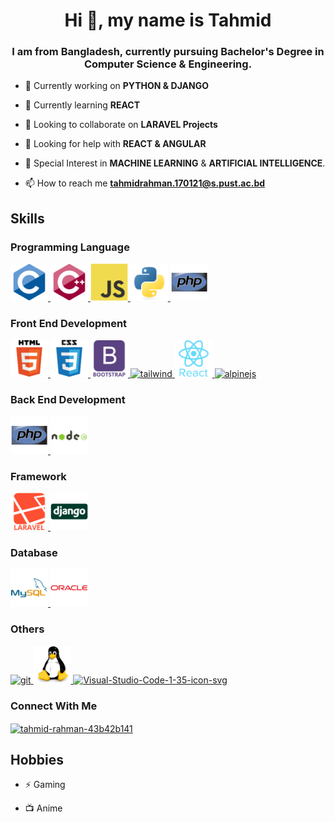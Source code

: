 <h1 align="center">Hi 👋, my name is Tahmid</h1>
<h3 align="center">I am from Bangladesh, currently pursuing Bachelor's Degree in Computer Science & Engineering.</h3>

- 🔭 Currently working on **PYTHON & DJANGO**

- 🌱 Currently learning **REACT**

- 👯 Looking to collaborate on **LARAVEL Projects**

- 🤝 Looking for help with **REACT & ANGULAR**

- 👀 Special Interest in **MACHINE LEARNING** & **ARTIFICIAL INTELLIGENCE**.

- 📫 How to reach me **tahmidrahman.170121@s.pust.ac.bd**


<h2 align="left">Skills </h2>
<h3 align="left">Programming Language </h3>
<p align="left"> <a href="https://www.cprogramming.com/" target="_blank"> <img src="https://raw.githubusercontent.com/devicons/devicon/master/icons/c/c-original.svg" alt="c" width="60" height="60"/> </a> <a href="https://www.w3schools.com/cpp/" target="_blank"> <img src="https://raw.githubusercontent.com/devicons/devicon/master/icons/cplusplus/cplusplus-original.svg" alt="cplusplus" width="60" height="60"/> </a> <a href="https://developer.mozilla.org/en-US/docs/Web/JavaScript" target="_blank"> <img src="https://raw.githubusercontent.com/devicons/devicon/master/icons/javascript/javascript-original.svg" alt="javascript" width="60" height="60"/> </a> <a href="https://www.python.org" target="_blank"> <img src="https://raw.githubusercontent.com/devicons/devicon/master/icons/python/python-original.svg" alt="python" width="60" height="60"/> </a> <a href="https://www.php.net" target="_blank"> <img src="https://raw.githubusercontent.com/devicons/devicon/master/icons/php/php-original.svg" alt="php" width="60" height="60"/> </a>  </p>

<h3 align="left">Front End Development </h3>
<p align="left"> <a href="https://www.w3.org/html/" target="_blank"> <img src="https://raw.githubusercontent.com/devicons/devicon/master/icons/html5/html5-original-wordmark.svg" alt="html5" width="60" height="60"/> </a>  <a href="https://www.w3schools.com/css/" target="_blank"> <img src="https://raw.githubusercontent.com/devicons/devicon/master/icons/css3/css3-original-wordmark.svg" alt="css3" width="60" height="60"/> </a> <a href="https://getbootstrap.com" target="_bla nk"> <img src="https://raw.githubusercontent.com/devicons/devicon/master/icons/bootstrap/bootstrap-plain-wordmark.svg" alt="bootstrap" width="60" height="60"/> </a> <a href="https://tailwindcss.com/" target="_blank"> <img src="https://www.vectorlogo.zone/logos/tailwindcss/tailwindcss-icon.svg" alt="tailwind" width="60" height="60"/> </a> <a href="https://reactjs.org/" target="_blank"> <img src="https://raw.githubusercontent.com/devicons/devicon/master/icons/react/react-original-wordmark.svg" alt="react" width="60" height="60"/> </a> <a href="https://alpinejs.dev/"><img src="https://i.ibb.co/MCgcHMp/alpinejs.png" alt="alpinejs" border="0" height="50" weight="50"></a> </p>

<h3 align="left">Back End Development </h3>
<p align="left"> <a href="https://www.php.net" target="_blank"> <img src="https://raw.githubusercontent.com/devicons/devicon/master/icons/php/php-original.svg" alt="php" width="60" height="60"/> </a> <a href="https://nodejs.org" target="_blank"> <img src="https://raw.githubusercontent.com/devicons/devicon/master/icons/nodejs/nodejs-original-wordmark.svg" alt="nodejs" width="60" height="60"/> </a> </p>

<h3 align="left">Framework </h3>
<p align="left"> <a href="https://laravel.com/" target="_blank"> <img src="https://raw.githubusercontent.com/devicons/devicon/master/icons/laravel/laravel-plain-wordmark.svg" alt="laravel" width="60" height="60"/> </a> <a href="https://www.djangoproject.com/" target="_blank"> <img src="https://raw.githubusercontent.com/devicons/devicon/master/icons/django/django-original.svg" alt="django" width="60" height="60"/> </a> </p>

<h3 align="left">Database </h3>
<p align="left"> <a href="https://www.mysql.com/" target="_blank"> <img src="https://raw.githubusercontent.com/devicons/devicon/master/icons/mysql/mysql-original-wordmark.svg" alt="mysql" width="60" height="60"/> </a> <a href="https://www.oracle.com/" target="_blank"> <img src="https://raw.githubusercontent.com/devicons/devicon/master/icons/oracle/oracle-original.svg" alt="oracle" width="60" height="60"/> </a> </p>


<h3 align="left">Others </h3>
<p align="left"> <a href="https://git-scm.com/" target="_blank"> <img src="https://www.vectorlogo.zone/logos/git-scm/git-scm-icon.svg" alt="git" width="60" height="60"/> </a>   <a href="https://www.linux.org/" target="_blank"> <img src="https://raw.githubusercontent.com/devicons/devicon/master/icons/linux/linux-original.svg" alt="linux" width="60" height="60"/> </a> <a href="https://code.visualstudio.com/"><img src="https://i.ibb.co/gDdym4z/Visual-Studio-Code-1-35-icon-svg.png" alt="Visual-Studio-Code-1-35-icon-svg" border="0" height="60" weight="60"></a> </p>

<h3 align="left">Connect With Me </h3>
<p align="left">
<a href="https://linkedin.com/in/tahmid-rahman-43b42b141" target="blank"><img align="center" src="https://raw.githubusercontent.com/rahuldkjain/github-profile-readme-generator/master/src/images/icons/Social/linked-in-alt.svg" alt="tahmid-rahman-43b42b141" height="40" width="40" /></a>
</p>

<h2 align="left">Hobbies </h2>

- ⚡ Gaming

- 📺 Anime
